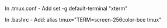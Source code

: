 In .tmux.conf
	- Add
		set -g default-terminal "xterm"

In .bashrc
	- Add:
		alias tmux="TERM=screen-256color-bce tmux"
